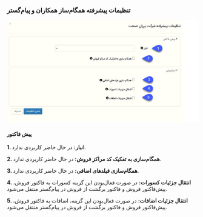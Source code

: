 ### تنظیمات پیشرفته همگام‌ساز همکاران و پیام‌گستر
 
 ![](hamkaran.jpg)
 
#### پیش فاکتور

**1.    انبار:** در حال حاضر کاربردی ندارد.

**2.    همگام‌سازی به تفکیک کد مراکز فروش:** در حال حاضر کاربردی ندارد.

**3.    همگام‌سازی فیلدهای اضافی:** در حال حاضر کاربردی ندارد.

**4.    انتقال جزئیات کسورات:** در صورت فعال‌بودن این گزینه کسورات به فاکتور فروش، پیش‌فاکتور فروش و فاکتور برگشت از فروش در پیام‌گستر منتقل می‌شود.

**5.    انتقال جزئیات اضافات:** در صورت فعال‌بودن این گزینه، اضافات به فاکتور فروش، پیش‌فاکتور فروش و فاکتور برگشت از فروش در پیام‌گستر منتقل می‌شود.


